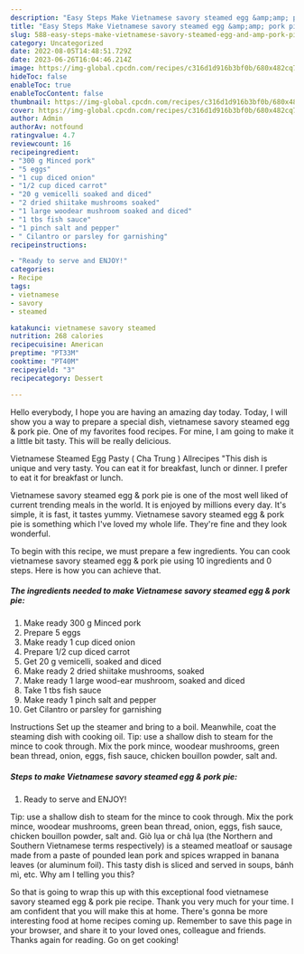 ```yaml
---
description: "Easy Steps Make Vietnamese savory steamed egg &amp;amp; pork pie yang Delicious}"
title: "Easy Steps Make Vietnamese savory steamed egg &amp;amp; pork pie yang Delicious}"
slug: 588-easy-steps-make-vietnamese-savory-steamed-egg-and-amp-pork-pie-yang-delicious
category: Uncategorized
date: 2022-08-05T14:48:51.729Z
date: 2023-06-26T16:04:46.214Z
image: https://img-global.cpcdn.com/recipes/c316d1d916b3bf0b/680x482cq70/vietnamese-savory-steamed-egg-pork-pie-recipe-main-photo.jpg
hideToc: false
enableToc: true
enableTocContent: false
thumbnail: https://img-global.cpcdn.com/recipes/c316d1d916b3bf0b/680x482cq70/vietnamese-savory-steamed-egg-pork-pie-recipe-main-photo.jpg
cover: https://img-global.cpcdn.com/recipes/c316d1d916b3bf0b/680x482cq70/vietnamese-savory-steamed-egg-pork-pie-recipe-main-photo.jpg
author: Admin
authorAv: notfound
ratingvalue: 4.7
reviewcount: 16
recipeingredient:
- "300 g Minced pork"
- "5 eggs"
- "1 cup diced onion"
- "1/2 cup diced carrot"
- "20 g vemicelli soaked and diced"
- "2 dried shiitake mushrooms soaked"
- "1 large woodear mushroom soaked and diced"
- "1 tbs fish sauce"
- "1 pinch salt and pepper"
- " Cilantro or parsley for garnishing"
recipeinstructions:

- "Ready to serve and ENJOY!"
categories:
- Recipe
tags:
- vietnamese
- savory
- steamed

katakunci: vietnamese savory steamed 
nutrition: 268 calories
recipecuisine: American
preptime: "PT33M"
cooktime: "PT40M"
recipeyield: "3"
recipecategory: Dessert

---
```



Hello everybody, I hope you are having an amazing day today. Today, I will show you a way to prepare a special dish, vietnamese savory steamed egg &amp; pork pie. One of my favorites food recipes. For mine, I am going to make it a little bit tasty. This will be really delicious.

Vietnamese Steamed Egg Pasty ( Cha Trung ) Allrecipes &#34;This dish is unique and very tasty. You can eat it for breakfast, lunch or dinner. I prefer to eat it for breakfast or lunch.

Vietnamese savory steamed egg &amp; pork pie is one of the most well liked of current trending meals in the world. It is enjoyed by millions every day. It's simple, it is fast, it tastes yummy. Vietnamese savory steamed egg &amp; pork pie is something which I've loved my whole life. They're fine and they look wonderful.


To begin with this recipe, we must prepare a few ingredients. You can cook vietnamese savory steamed egg &amp; pork pie using 10 ingredients and 0 steps. Here is how you can achieve that.

<!--inarticleads1-->

##### The ingredients needed to make Vietnamese savory steamed egg &amp; pork pie:

1. Make ready 300 g Minced pork
1. Prepare 5 eggs
1. Make ready 1 cup diced onion
1. Prepare 1/2 cup diced carrot
1. Get 20 g vemicelli, soaked and diced
1. Make ready 2 dried shiitake mushrooms, soaked
1. Make ready 1 large wood-ear mushroom, soaked and diced
1. Take 1 tbs fish sauce
1. Make ready 1 pinch salt and pepper
1. Get  Cilantro or parsley for garnishing


Instructions Set up the steamer and bring to a boil. Meanwhile, coat the steaming dish with cooking oil. Tip: use a shallow dish to steam for the mince to cook through. Mix the pork mince, woodear mushrooms, green bean thread, onion, eggs, fish sauce, chicken bouillon powder, salt and. 

<!--inarticleads2-->

##### Steps to make Vietnamese savory steamed egg &amp; pork pie:


1. Ready to serve and ENJOY!

Tip: use a shallow dish to steam for the mince to cook through. Mix the pork mince, woodear mushrooms, green bean thread, onion, eggs, fish sauce, chicken bouillon powder, salt and. Giò lụa or chả lụa (the Northern and Southern Vietnamese terms respectively) is a steamed meatloaf or sausage made from a paste of pounded lean pork and spices wrapped in banana leaves (or aluminum foil). This tasty dish is sliced and served in soups, bánh mì, etc. Why am I telling you this? 

So that is going to wrap this up with this exceptional food vietnamese savory steamed egg &amp; pork pie recipe. Thank you very much for your time. I am confident that you will make this at home. There's gonna be more interesting food at home recipes coming up. Remember to save this page in your browser, and share it to your loved ones, colleague and friends. Thanks again for reading. Go on get cooking!

